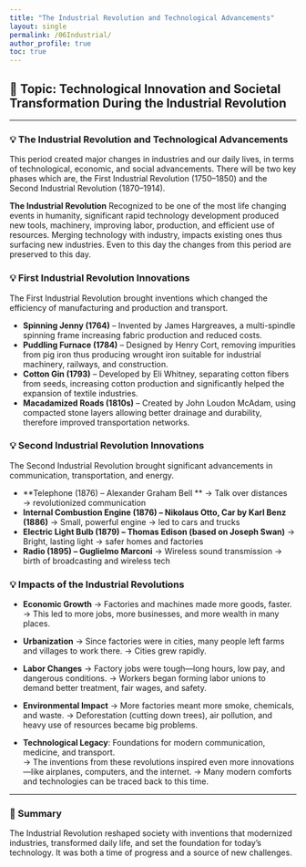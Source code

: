 ```yaml
---
title: "The Industrial Revolution and Technological Advancements"
layout: single
permalink: /06Industrial/
author_profile: true
toc: true
---
```


## 🧭 Topic: Technological Innovation and Societal Transformation During the Industrial Revolution

---

### 💡 The Industrial Revolution and Technological Advancements 
This period created major changes in industries and our daily lives, in terms of technological, economic, and social advancements. There will be two key phases which are, the First Industrial Revolution (1750–1850) and the Second Industrial Revolution (1870–1914). 

**The Industrial Revolution** 
Recognized to be one of the most life changing events in humanity, significant rapid technology development produced new tools, machinery, improving labor, production, and efficient use of resources. Merging technology with industry, impacts existing ones thus surfacing new industries. Even to this day the changes from this period are preserved to this day.

### 💡 First Industrial Revolution Innovations 
The First Industrial Revolution brought inventions which changed the efficiency of manufacturing and production and transport. 
- **Spinning Jenny (1764)** – Invented by James Hargreaves, a multi-spindle spinning frame increasing fabric production and reduced costs. 
- **Puddling Furnace (1784)** – Designed by Henry Cort, removing impurities from pig iron thus producing wrought iron suitable for industrial machinery, railways, and construction.
- **Cotton Gin (1793)** – Developed by Eli Whitney, separating cotton fibers from seeds, increasing cotton production and significantly helped the expansion of textile industries.
- **Macadamized Roads (1810s)** – Created by John Loudon McAdam, using compacted stone layers allowing better drainage and durability, therefore improved transportation networks.

### 💡 Second Industrial Revolution Innovations
The Second Industrial Revolution brought significant advancements in communication, transportation, and energy.
- **Telephone (1876) – Alexander Graham Bell **
→ Talk over distances → revolutionized communication
- **Internal Combustion Engine (1876) – Nikolaus Otto, Car by Karl Benz (1886)**
→ Small, powerful engine → led to cars and trucks
- **Electric Light Bulb (1879) – Thomas Edison (based on Joseph Swan)**
→ Bright, lasting light → safer homes and factories
- **Radio (1895) – Guglielmo Marconi**
→ Wireless sound transmission → birth of broadcasting and wireless tech

### 💡 Impacts of the Industrial Revolutions

- **Economic Growth**
→  Factories and machines made more goods, faster.
→  This led to more jobs, more businesses, and more wealth in many places.

- **Urbanization**
→  Since factories were in cities, many people left farms and villages to work there.
→  Cities grew rapidly.

- **Labor Changes**
→  Factory jobs were tough—long hours, low pay, and dangerous conditions.
→  Workers began forming labor unions to demand better treatment, fair wages, and safety.

- **Environmental Impact**
→  More factories meant more smoke, chemicals, and waste.
→  Deforestation (cutting down trees), air pollution, and heavy use of resources became big problems.

- **Technological Legacy**: Foundations for modern communication, medicine, and transport.  
→  The inventions from these revolutions inspired even more innovations—like airplanes, computers, and the internet.
→  Many modern comforts and technologies can be traced back to this time.


---

### 📌 Summary

The Industrial Revolution reshaped society with inventions that modernized industries, transformed daily life, and set the foundation for today’s technology. It was both a time of progress and a source of new challenges.

